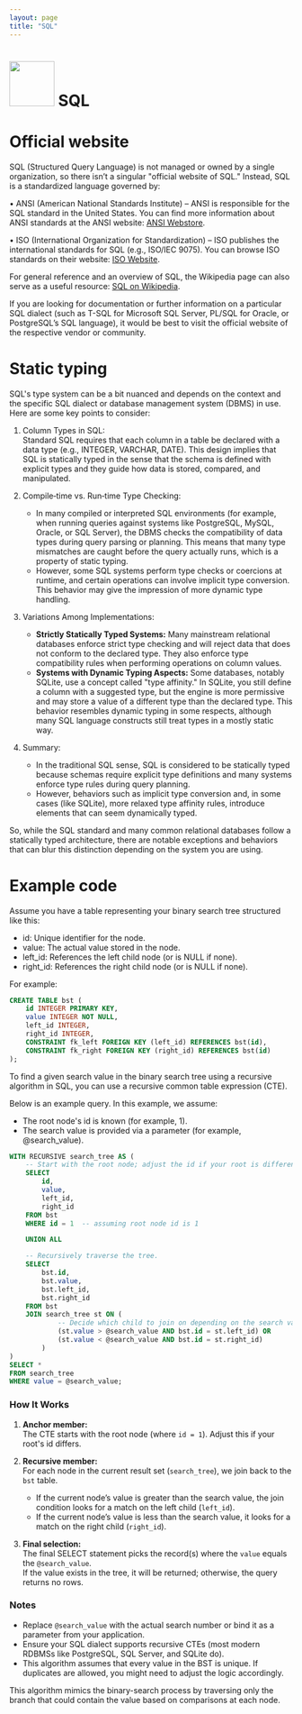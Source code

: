 ```yaml
---
layout: page
title: "SQL"
---
```


# <img src='https://www.tiobe.com/wp-content/themes/tiobe/tiobe-index/images/SQL.png' width='80'> SQL
# Official website
 SQL (Structured Query Language) is not managed or owned by a single organization, so there isn’t a singular "official website of SQL." Instead, SQL is a standardized language governed by:

• ANSI (American National Standards Institute) – ANSI is responsible for the SQL standard in the United States. You can find more information about ANSI standards at the ANSI website: [ANSI Webstore](https://webstore.ansi.org/).

• ISO (International Organization for Standardization) – ISO publishes the international standards for SQL (e.g., ISO/IEC 9075). You can browse ISO standards on their website: [ISO Website](https://www.iso.org/).

For general reference and an overview of SQL, the Wikipedia page can also serve as a useful resource: [SQL on Wikipedia](https://en.wikipedia.org/wiki/SQL).

If you are looking for documentation or further information on a particular SQL dialect (such as T-SQL for Microsoft SQL Server, PL/SQL for Oracle, or PostgreSQL’s SQL language), it would be best to visit the official website of the respective vendor or community.
# Static typing
 SQL's type system can be a bit nuanced and depends on the context and the specific SQL dialect or database management system (DBMS) in use. Here are some key points to consider:

1. Column Types in SQL:  
   Standard SQL requires that each column in a table be declared with a data type (e.g., INTEGER, VARCHAR, DATE). This design implies that SQL is statically typed in the sense that the schema is defined with explicit types and they guide how data is stored, compared, and manipulated.

2. Compile‑time vs. Run‑time Type Checking:  
   - In many compiled or interpreted SQL environments (for example, when running queries against systems like PostgreSQL, MySQL, Oracle, or SQL Server), the DBMS checks the compatibility of data types during query parsing or planning. This means that many type mismatches are caught before the query actually runs, which is a property of static typing.
   - However, some SQL systems perform type checks or coercions at runtime, and certain operations can involve implicit type conversion. This behavior may give the impression of more dynamic type handling.

3. Variations Among Implementations:  
   - **Strictly Statically Typed Systems:** Many mainstream relational databases enforce strict type checking and will reject data that does not conform to the declared type. They also enforce type compatibility rules when performing operations on column values.
   - **Systems with Dynamic Typing Aspects:** Some databases, notably SQLite, use a concept called "type affinity." In SQLite, you still define a column with a suggested type, but the engine is more permissive and may store a value of a different type than the declared type. This behavior resembles dynamic typing in some respects, although many SQL language constructs still treat types in a mostly static way.

4. Summary:  
   - In the traditional SQL sense, SQL is considered to be statically typed because schemas require explicit type definitions and many systems enforce type rules during query planning.
   - However, behaviors such as implicit type conversion and, in some cases (like SQLite), more relaxed type affinity rules, introduce elements that can seem dynamically typed.

So, while the SQL standard and many common relational databases follow a statically typed architecture, there are notable exceptions and behaviors that can blur this distinction depending on the system you are using.
# Example code
 Assume you have a table representing your binary search tree structured like this:

- id: Unique identifier for the node.
- value: The actual value stored in the node.
- left_id: References the left child node (or is NULL if none).
- right_id: References the right child node (or is NULL if none).

For example:

```sql
CREATE TABLE bst (
    id INTEGER PRIMARY KEY,
    value INTEGER NOT NULL,
    left_id INTEGER,
    right_id INTEGER,
    CONSTRAINT fk_left FOREIGN KEY (left_id) REFERENCES bst(id),
    CONSTRAINT fk_right FOREIGN KEY (right_id) REFERENCES bst(id)
);
```

To find a given search value in the binary search tree using a recursive algorithm in SQL, you can use a recursive common table expression (CTE).

Below is an example query. In this example, we assume:
- The root node's id is known (for example, 1).
- The search value is provided via a parameter (for example, @search_value).

```sql
WITH RECURSIVE search_tree AS (
    -- Start with the root node; adjust the id if your root is different.
    SELECT 
        id, 
        value,
        left_id, 
        right_id
    FROM bst
    WHERE id = 1  -- assuming root node id is 1

    UNION ALL

    -- Recursively traverse the tree.
    SELECT 
        bst.id, 
        bst.value,
        bst.left_id,
        bst.right_id
    FROM bst
    JOIN search_tree st ON (
            -- Decide which child to join on depending on the search value.
            (st.value > @search_value AND bst.id = st.left_id) OR 
            (st.value < @search_value AND bst.id = st.right_id)
        )
)
SELECT *
FROM search_tree
WHERE value = @search_value;
```

### How It Works

1. **Anchor member:**  
   The CTE starts with the root node (where `id = 1`). Adjust this if your root's id differs.

2. **Recursive member:**  
   For each node in the current result set (`search_tree`), we join back to the `bst` table.  
   - If the current node’s value is greater than the search value, the join condition looks for a match on the left child (`left_id`).  
   - If the current node’s value is less than the search value, it looks for a match on the right child (`right_id`).

3. **Final selection:**  
   The final SELECT statement picks the record(s) where the `value` equals the `@search_value`.  
   If the value exists in the tree, it will be returned; otherwise, the query returns no rows.

### Notes

- Replace `@search_value` with the actual search number or bind it as a parameter from your application.
- Ensure your SQL dialect supports recursive CTEs (most modern RDBMSs like PostgreSQL, SQL Server, and SQLite do).
- This algorithm assumes that every value in the BST is unique. If duplicates are allowed, you might need to adjust the logic accordingly.

This algorithm mimics the binary-search process by traversing only the branch that could contain the value based on comparisons at each node.

